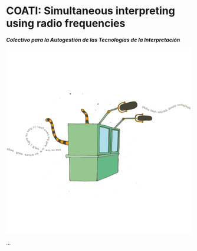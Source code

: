 
# COATI: Simultaneous interpreting using radio frequencies

***Colectivo para la Autogestión de las Tecnologías de la Interpretación***

![](../../contrib/gfx/illustrations/coati-halfsize.png)


...
